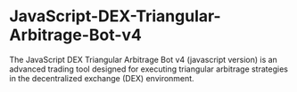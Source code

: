 # JavaScript-DEX-Triangular-Arbitrage-Bot-v4
The JavaScript DEX Triangular Arbitrage Bot v4 (javascript version) is an advanced trading tool designed for executing triangular arbitrage strategies in the decentralized exchange (DEX) environment.
